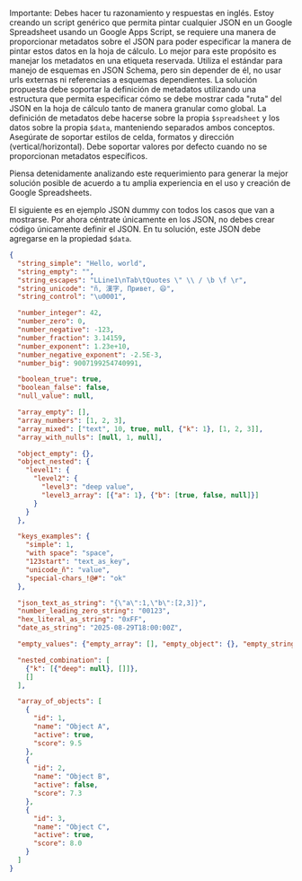 Importante: Debes hacer tu razonamiento y respuestas en inglés.
Estoy creando un script genérico que permita pintar cualquier JSON en un Google Spreadsheet usando un Google Apps Script, se requiere una manera de proporcionar metadatos sobre el JSON para poder especificar la manera de pintar estos datos en la hoja de cálculo. Lo mejor para este propósito es manejar los metadatos en una etiqueta reservada. 
Utiliza el estándar para manejo de esquemas en JSON Schema, pero sin depender de él, no usar urls externas ni referencias a esquemas dependientes.
La solución propuesta debe soportar la definición de metadatos utilizando una estructura que permita especificar cómo se debe mostrar cada "ruta" del JSON en la hoja de cálculo tanto de manera granular como global.
La definición de metadatos debe hacerse sobre la propia `$spreadsheet` y los datos sobre la propia `$data`, manteniendo separados ambos conceptos.
Asegúrate de soportar estilos de celda, formatos y dirección (vertical/horizontal). 
Debe soportar valores por defecto cuando no se proporcionan metadatos específicos.

Piensa detenidamente analizando este requerimiento para generar la mejor solución posible de acuerdo a tu amplia experiencia en el uso y creación de Google Spreadsheets.

El siguiente es en ejemplo JSON dummy con todos los casos que van a mostrarse. 
Por ahora céntrate únicamente en los JSON, no debes crear código únicamente definir el JSON. En tu solución, este JSON debe agregarse en la propiedad `$data`.

```json
{
  "string_simple": "Hello, world",
  "string_empty": "",
  "string_escapes": "LLine1\nTab\tQuotes \" \\ / \b \f \r",
  "string_unicode": "ñ, 漢字, Привет, 😄",
  "string_control": "\u0001",

  "number_integer": 42,
  "number_zero": 0,
  "number_negative": -123,
  "number_fraction": 3.14159,
  "number_exponent": 1.23e+10,
  "number_negative_exponent": -2.5E-3,
  "number_big": 9007199254740991,

  "boolean_true": true,
  "boolean_false": false,
  "null_value": null,

  "array_empty": [],
  "array_numbers": [1, 2, 3],
  "array_mixed": ["text", 10, true, null, {"k": 1}, [1, 2, 3]],
  "array_with_nulls": [null, 1, null],

  "object_empty": {},
  "object_nested": {
    "level1": {
      "level2": {
        "level3": "deep value",
        "level3_array": [{"a": 1}, {"b": [true, false, null]}]
      }
    }
  },

  "keys_examples": {
    "simple": 1,
    "with space": "space",
    "123start": "text_as_key",
    "unicode_ñ": "value",
    "special-chars_!@#": "ok"
  },

  "json_text_as_string": "{\"a\":1,\"b\":[2,3]}",
  "number_leading_zero_string": "00123",
  "hex_literal_as_string": "0xFF",
  "date_as_string": "2025-08-29T18:00:00Z",

  "empty_values": {"empty_array": [], "empty_object": {}, "empty_string": ""},

  "nested_combination": [
    {"k": [{"deep": null}, []]},
    []
  ],

  "array_of_objects": [
    {
      "id": 1,
      "name": "Object A",
      "active": true,
      "score": 9.5
    },
    {
      "id": 2,
      "name": "Object B",
      "active": false,
      "score": 7.3
    },
    {
      "id": 3,
      "name": "Object C",
      "active": true,
      "score": 8.0
    }
  ]
}
```